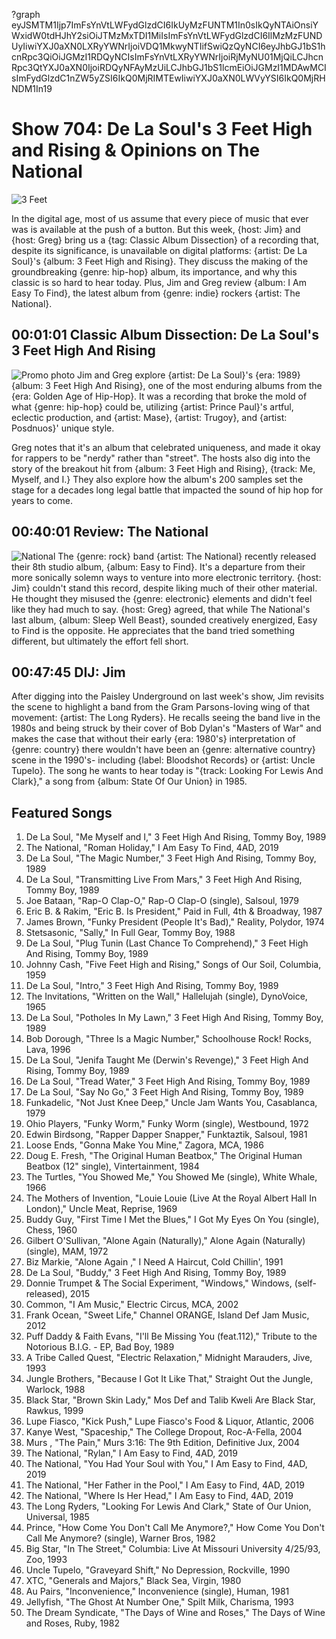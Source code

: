 ?graph eyJSMTM1Ijp7ImFsYnVtLWFydGlzdCI6IkUyMzFUNTM1In0sIkQyNTAiOnsiYWxidW0tdHJhY2siOiJTMzMxTDI1MiIsImFsYnVtLWFydGlzdCI6IlMzMzFUNDUyIiwiYXJ0aXN0LXRyYWNrIjoiVDQ1MkwyNTIifSwiQzQyNCI6eyJhbGJ1bS1hcnRpc3QiOiJGMzI1RDQyNCIsImFsYnVtLXRyYWNrIjoiRjMyNU01MjQiLCJhcnRpc3QtYXJ0aXN0IjoiRDQyNFAyMzUiLCJhbGJ1bS1lcmEiOiJGMzI1MDAwMCIsImFydGlzdC1nZW5yZSI6IkQ0MjRIMTEwIiwiYXJ0aXN0LWVyYSI6IkQ0MjRHNDM1In19

# Show 704: De La Soul's 3 Feet High and Rising & Opinions on The National

![3 Feet](https://sound-images.s3.amazonaws.com/images/2019/3_feet.jpg)

In the digital age, most of us assume that every piece of music that ever was is available at the push of a button. But this week, {host: Jim} and {host: Greg} bring us a {tag: Classic Album Dissection} of a recording that, despite its significance, is unavailable on digital platforms: {artist: De La Soul}'s {album: 3 Feet High and Rising}. They discuss the making of the groundbreaking {genre: hip-hop} album, its importance, and why this classic is so hard to hear today. Plus, Jim and Greg review {album: I Am Easy To Find}, the latest album from {genre: indie} rockers {artist: The National}.

## 00:01:01 Classic Album Dissection: De La Soul's 3 Feet High And Rising
![Promo photo](https://sound-images.s3.amazonaws.com/images/2019/delasoul.jpg) 
Jim and Greg explore {artist: De La Soul}'s {era: 1989} {album: 3 Feet High And Rising}, one of the most enduring albums from the {era: Golden Age of Hip-Hop}. It was a recording that broke the mold of what {genre: hip-hop} could be, utilizing {artist: Prince Paul}'s artful, eclectic production, and {artist: Mase}, {artist: Trugoy}, and {artist: Posdnuos}' unique style. 

Greg notes that it's an album that celebrated uniqueness, and made it okay for rappers to be "nerdy" rather than "street". The hosts also dig into the story of the breakout hit from {album: 3 Feet High and Rising}, {track: Me, Myself, and I.} They also explore how the album's 200 samples set the stage for a decades long legal battle that impacted the sound of hip hop for years to come. 

## 00:40:01 Review: The National
![National](https://sound-images.s3.amazonaws.com/images/2019/national.jpg)
The {genre: rock} band {artist: The National} recently released their 8th studio album, {album: Easy to Find}. It's a departure from their more sonically solemn ways to venture into more electronic territory. {host: Jim} couldn't stand this record, despite liking much of their other material. He thought they misused the {genre: electronic} elements and didn't feel like they had much to say. {host: Greg} agreed, that while The National's last album, {album: Sleep Well Beast}, sounded creatively energized, Easy to Find is the opposite. He appreciates that the band tried something different, but ultimately the effort fell short. 


## 00:47:45 DIJ: Jim
After digging into the Paisley Underground on last week's show, Jim revisits the scene to highlight a band from the Gram Parsons-loving wing of that movement: {artist: The Long Ryders}. He recalls seeing the band live in the 1980s and being struck by their cover of Bob Dylan's "Masters of War" and makes the case that without their early {era: 1980's} interpretation of {genre: country} there wouldn't have been an {genre: alternative country} scene in the 1990's- including {label: Bloodshot Records} or {artist: Uncle Tupelo}. The song he wants to hear today is "{track: Looking For Lewis And Clark}," a song from {album: State Of Our Union} in 1985. 

## Featured Songs
1. De La Soul, "Me Myself and I," 3 Feet High And Rising, Tommy Boy, 1989
1. The National, "Roman Holiday," I Am Easy To Find, 4AD, 2019
1. De La Soul, "The Magic Number," 3 Feet High And Rising, Tommy Boy, 1989
1. De La Soul, "Transmitting Live From Mars," 3 Feet High And Rising, Tommy Boy, 1989
1. Joe Bataan, "Rap-O Clap-O," Rap-O Clap-O (single), Salsoul, 1979
1. Eric B. & Rakim, "Eric B. Is President," Paid in Full, 4th & Broadway, 1987
1. James Brown, "Funky President (People It's Bad)," Reality, Polydor, 1974
1. Stetsasonic, "Sally," In Full Gear, Tommy Boy, 1988
1. De La Soul, "Plug Tunin (Last Chance To Comprehend)," 3 Feet High And Rising, Tommy Boy, 1989
1. Johnny Cash, "Five Feet High and Rising," Songs of Our Soil, Columbia, 1959
1. De La Soul, "Intro," 3 Feet High And Rising, Tommy Boy, 1989
1. The Invitations, "Written on the Wall," Hallelujah (single), DynoVoice, 1965
1. De La Soul, "Potholes In My Lawn," 3 Feet High And Rising, Tommy Boy, 1989
1. Bob Dorough, "Three Is a Magic Number," Schoolhouse Rock! Rocks, Lava, 1996
1. De La Soul, "Jenifa Taught Me (Derwin's Revenge)," 3 Feet High And Rising, Tommy Boy, 1989
1. De La Soul, "Tread Water," 3 Feet High And Rising, Tommy Boy, 1989
1. De La Soul, "Say No Go," 3 Feet High And Rising, Tommy Boy, 1989
1. Funkadelic, "Not Just Knee Deep," Uncle Jam Wants You, Casablanca, 1979
1. Ohio Players, "Funky Worm," Funky Worm (single), Westbound, 1972
1. Edwin Birdsong, "Rapper Dapper Snapper," Funktaztik, Salsoul, 1981
1. Loose Ends, "Gonna Make You Mine," Zagora, MCA, 1986
1. Doug E. Fresh, "The Original Human Beatbox," The Original Human Beatbox (12" single), Vintertainment, 1984
1. The Turtles, "You Showed Me," You Showed Me (single), White Whale, 1966
1. The Mothers of Invention, "Louie Louie (Live At the Royal Albert Hall In London)," Uncle Meat, Reprise, 1969
1. Buddy Guy, "First Time I Met the Blues," I Got My Eyes On You (single), Chess, 1960
1. Gilbert O'Sullivan, "Alone Again (Naturally)," Alone Again (Naturally) (single), MAM, 1972
1. Biz Markie, "Alone Again ," I Need A Haircut, Cold Chillin', 1991
1. De La Soul, "Buddy," 3 Feet High And Rising, Tommy Boy, 1989
1. Donnie Trumpet & The Social Experiment, "Windows," Windows, (self-released), 2015
1. Common, "I Am Music," Electric Circus, MCA, 2002
1. Frank Ocean, "Sweet Life," Channel ORANGE, Island Def Jam Music, 2012
1. Puff Daddy & Faith Evans, "I'll Be Missing You (feat.112)," Tribute to the Notorious B.I.G. - EP, Bad Boy, 1989
1. A Tribe Called Quest, "Electric Relaxation," Midnight Marauders, Jive, 1993
1. Jungle Brothers, "Because I Got It Like That," Straight Out the Jungle, Warlock, 1988
1. Black Star, "Brown Skin Lady," Mos Def and Talib Kweli Are Black Star, Rawkus, 1999
1. Lupe Fiasco, "Kick Push," Lupe Fiasco's Food & Liquor, Atlantic, 2006
1. Kanye West, "Spaceship," The College Dropout, Roc-A-Fella, 2004
1. Murs , "The Pain," Murs 3:16: The 9th Edition, Definitive Jux, 2004
1. The National, "Rylan," I Am Easy to Find, 4AD, 2019
1. The National, "You Had Your Soul with You," I Am Easy to Find, 4AD, 2019
1. The National, "Her Father in the Pool," I Am Easy to Find, 4AD, 2019
1. The National, "Where Is Her Head," I Am Easy to Find, 4AD, 2019
1. The Long Ryders, "Looking For Lewis And Clark," State of Our Union, Universal, 1985
1. Prince, "How Come You Don't Call Me Anymore?," How Come You Don't Call Me Anymore? (single), Warner Bros, 1982
1. Big Star, "In The Street," Columbia: Live At Missouri University 4/25/93, Zoo, 1993
1. Uncle Tupelo, "Graveyard Shift," No Depression, Rockville, 1990
1. XTC, "Generals and Majors," Black Sea, Virgin, 1980
1. Au Pairs, "Inconvenience," Inconvenience (single), Human, 1981
1. Jellyfish, "The Ghost At Number One," Spilt Milk, Charisma, 1993
1. The Dream Syndicate, "The Days of Wine and Roses," The Days of Wine and Roses, Ruby, 1982